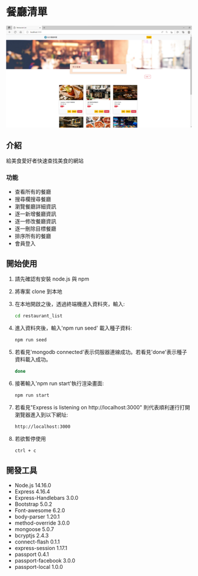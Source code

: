 # 餐廳清單

![Index page about Restaurant List](./public/images/restaurant_list4.png)

## 介紹

給美食愛好者快速查找美食的網站

### 功能

- 查看所有的餐廳
- 搜尋欄搜尋餐廳
- 瀏覽餐廳詳細資訊
- 逐一新增餐廳資訊
- 逐一修改餐廳資訊
- 逐一刪除目標餐廳
- 排序所有的餐廳
- 會員登入

## 開始使用

1. 請先確認有安裝 node.js 與 npm
2. 將專案 clone 到本地
3. 在本地開啟之後，透過終端機進入資料夾，輸入:

   ```bash
   cd restaurant_list
   ```

4. 進入資料夾後，輸入'npm run seed' 載入種子資料:

   ```bash
   npm run seed
   ```

5. 若看見'mongodb connected'表示伺服器連線成功。若看見'done'表示種子資料載入成功。
   
   ```bash
   done
   ```

4. 接著輸入'npm run start'執行渲染畫面:

   ```bash
   npm run start
   ```

5. 若看見"Express is listening on http://localhost:3000"
   則代表順利運行打開瀏覽器進入到以下網址:

   ```bash
   http://localhost:3000
   ```

6. 若欲暫停使用

   ```bash
   ctrl + c
   ```

## 開發工具

- Node.js 14.16.0
- Express 4.16.4
- Express-Handlebars 3.0.0
- Bootstrap 5.0.2
- Font-awesome 6.2.0
- body-parser 1.20.1
- method-override 3.0.0
- mongoose 5.0.7
- bcryptjs 2.4.3
- connect-flash 0.1.1
- express-session 1.17.1
- passport 0.4.1
- passport-facebook 3.0.0
- passport-local 1.0.0


